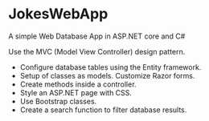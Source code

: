 # JokesWebApp
A simple Web Database App in ASP.NET core and C#

Use the MVC (Model View Controller) design pattern.
- Configure database tables using the Entity framework.
- Setup of classes as models. Customize Razor forms.
- Create methods inside a controller.
- Style an ASP.NET page with CSS.
- Use Bootstrap classes.
- Create a search function to filter database results.
